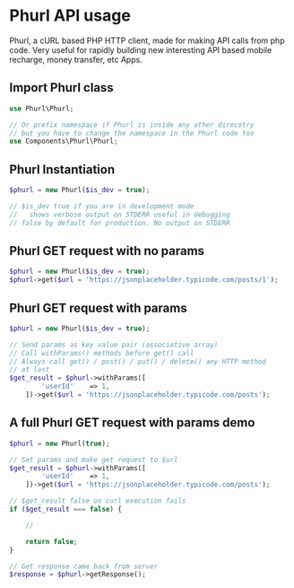 # Phurl API usage

Phurl, a cURL based PHP HTTP client, made for making API calls from php code.
Very useful for rapidly building new interesting API based mobile recharge, money transfer, etc Apps.

## Import Phurl class
```php
use Phurl\Phurl;

// Or prefix namespace if Phurl is inside any other direcotry
// but you have to change the namespace in the Phurl code too
use Components\Phurl\Phurl;
```

## Phurl Instantiation
```php
$phurl = new Phurl($is_dev = true);

// $is_dev true if you are in development mode
//   shows verbose output on STDERR useful in debugging
// false by default for production. No output on STDERR
```

## Phurl GET request with no params
```php
$phurl = new Phurl($is_dev = true);
$phurl->get($url = 'https://jsonplaceholder.typicode.com/posts/1');
```

## Phurl GET request with params
```php
$phurl = new Phurl($is_dev = true);

// Send params as key value pair (associative array)
// Call withParams() methods before get() call
// Always call get() / post() / put() / delete() any HTTP method
// at last
$get_result = $phurl->withParams([
		'userId'	=> 1,
	])->get($url = 'https://jsonplaceholder.typicode.com/posts');
```


## A full Phurl GET request with params demo
```php
$phurl = new Phurl(true);

// Set params and make get request to $url
$get_result = $phurl->withParams([
		'userId'	=> 1,
	])->get($url = 'https://jsonplaceholder.typicode.com/posts');

// $get_result false on curl execution fails
if ($get_result === false) {

	// 

	return false;
}

// Get response came back from server
$response = $phurl->getResponse();
```
